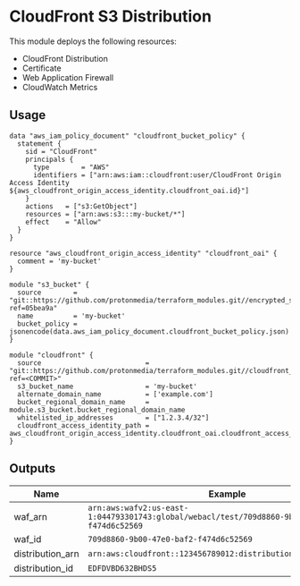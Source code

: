# CloudFront S3 Distribution

This module deploys the following resources:

* CloudFront Distribution
* Certificate
* Web Application Firewall
* CloudWatch Metrics

## Usage

```
data "aws_iam_policy_document" "cloudfront_bucket_policy" {
  statement {
    sid = "CloudFront"
    principals {
      type        = "AWS"
      identifiers = ["arn:aws:iam::cloudfront:user/CloudFront Origin Access Identity ${aws_cloudfront_origin_access_identity.cloudfront_oai.id}"]
    }
    actions   = ["s3:GetObject"]
    resources = ["arn:aws:s3:::my-bucket/*"]
    effect    = "Allow"
  }
}

resource "aws_cloudfront_origin_access_identity" "cloudfront_oai" {
  comment = 'my-bucket'
}

module "s3_bucket" {
  source        = "git::https://github.com/protonmedia/terraform_modules.git//encrypted_s3_bucket?ref=05bea9a"
  name          = 'my-bucket'
  bucket_policy = jsonencode(data.aws_iam_policy_document.cloudfront_bucket_policy.json)
}

module "cloudfront" {
  source                          = "git::https://github.com/protonmedia/terraform_modules.git//cloudfront_s3_distribution?ref=<COMMIT>"
  s3_bucket_name                  = 'my-bucket'
  alternate_domain_name           = ['example.com']
  bucket_regional_domain_name     = module.s3_bucket.bucket_regional_domain_name
  whitelisted_ip_addresses        = ["1.2.3.4/32"]
  cloudfront_access_identity_path = aws_cloudfront_origin_access_identity.cloudfront_oai.cloudfront_access_identity_path
}

```

## Outputs

| Name | Example |
|------|---------|
| waf_arn | `arn:aws:wafv2:us-east-1:044793301743:global/webacl/test/709d8860-9b00-47e0-baf2-f474d6c52569` |
| waf_id | `709d8860-9b00-47e0-baf2-f474d6c52569` |
| distribution_arn | `arn:aws:cloudfront::123456789012:distribution/EDFDVBD632BHDS5` |
| distribution_id | `EDFDVBD632BHDS5` |
